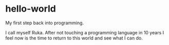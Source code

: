 # hello-world

My first step back into programming.

I call myself Ruka. After not touching a programming language in 10 years I feel now is the time
to return to this world and see what I can do.
